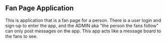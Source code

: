 ## Fan Page Application

This is application that is a fan page for a person. There is a user login and sign-up to enter the app, and the ADMIN aka "the person the fans follow"
can only post messages on the app. This app acts like a message board to the fans to see. 
